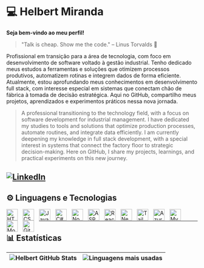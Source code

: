 # 💻 Helbert Miranda
**Seja bem-vindo ao meu perfil!**
> "Talk is cheap. Show me the code." – Linus Torvalds 💬

Profissional em transição para a área de tecnologia, com foco em desenvolvimento de software voltado à gestão industrial. Tenho dedicado meus estudos a ferramentas e soluções que otimizem processos produtivos, automatizem rotinas e integrem dados de forma eficiente.
Atualmente, estou aprofundando meus conhecimentos em desenvolvimento full stack, com interesse especial em sistemas que conectam chão de fábrica à tomada de decisão estratégica.
Aqui no GitHub, compartilho meus projetos, aprendizados e experimentos práticos nessa nova jornada.

> A professional transitioning to the technology field, with a focus on software development for industrial management. I have dedicated my studies to tools and solutions that optimize production processes, automate routines, and integrate data efficiently.
I am currently deepening my knowledge in full stack development, with a special interest in systems that connect the factory floor to strategic decision-making.
Here on GitHub, I share my projects, learnings, and practical experiments on this new journey.

[![LinkedIn](https://img.shields.io/badge/-LinkedIn-0A66C2?style=for-the-badge&logo=linkedin&logoColor=white)](https://www.linkedin.com/in/hmbenicio/)
---
## ⚙️ Linguagens e Tecnologias
<img align="left" alt="HTML" title="HTML" width="30px" style="padding-right: 10px;" src="https://cdn.jsdelivr.net/gh/devicons/devicon@latest/icons/html5/html5-original.svg" />
<img align="left" alt="CSS" title="CSS" width="30px" style="padding-right: 10px;" src="https://cdn.jsdelivr.net/gh/devicons/devicon@latest/icons/css3/css3-original.svg" />
<img align="left" alt="JavaScript" title="JavaScript" width="30px" style="padding-right: 10px;" src="https://cdn.jsdelivr.net/gh/devicons/devicon@latest/icons/javascript/javascript-original.svg" />
<img align="left" alt="C#" title="C#" width="30px" style="padding-right: 10px;" src="https://cdn.jsdelivr.net/gh/devicons/devicon@latest/icons/csharp/csharp-original.svg" />
<img align="left" alt="Node.js" title="Node.js" width="30px" style="padding-right: 10px;" src="https://cdn.jsdelivr.net/gh/devicons/devicon@latest/icons/nodejs/nodejs-original.svg" />
<img align="left" alt="ASP.NET" title="ASP.NET" width="30px" style="padding-right: 10px;" src="https://cdn.jsdelivr.net/gh/devicons/devicon@latest/icons/dot-net/dot-net-original.svg" />
<img align="left" alt="React" title="React" width="30px" style="padding-right: 10px;" src="https://cdn.jsdelivr.net/gh/devicons/devicon@latest/icons/react/react-original.svg" />
<img align="left" alt="Next.js" title="Next.js" width="30px" style="padding-right: 10px;" src="https://cdn.jsdelivr.net/gh/devicons/devicon@latest/icons/nextjs/nextjs-original.svg" />
<img align="left" alt="Tailwind" title="Tailwind" width="30px" style="padding-right: 10px;" src="https://cdn.jsdelivr.net/gh/devicons/devicon@latest/icons/tailwindcss/tailwindcss-original.svg" />
<img align="left" alt="Azure" title="Azure" width="30px" style="padding-right: 10px;" src="https://cdn.jsdelivr.net/gh/devicons/devicon@latest/icons/azure/azure-original.svg" />
<img align="left" alt="MySQL" title="MySQL" width="30px" style="padding-right: 10px;" src="https://cdn.jsdelivr.net/gh/devicons/devicon@latest/icons/mysql/mysql-original.svg" />
<img align="left" alt="MongoDB" title="MongoDB" width="30px" style="padding-right: 10px;" src="https://cdn.jsdelivr.net/gh/devicons/devicon@latest/icons/mongodb/mongodb-original.svg" />
<img align="left" alt="Git" title="Git" width="30px" style="padding-right: 10px;" src="https://cdn.jsdelivr.net/gh/devicons/devicon@latest/icons/git/git-original.svg" />
<br/>

---
## 📊 Estatísticas
| ![Helbert GitHub Stats](https://github-readme-stats.vercel.app/api?username=hmbenicio&show_icons=true&theme=tokyonight&include_all_commits=true&locale=pt-br) | ![Linguagens mais usadas](https://github-readme-stats.vercel.app/api/top-langs/?username=hmbenicio&theme=tokyonight&layout=compact&custom_title=Tecnologias&langs_count=9) |
| --- | --- |
